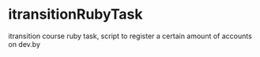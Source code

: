 # itransitionRubyTask
itransition course ruby task, script to register a certain amount of accounts on dev.by
